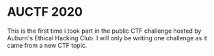 # AUCTF 2020 
This is the first time i took part in the public CTF challenge hosted by Auburn's Ethical Hacking Club. I will only be writing one challenge as it came from a new CTF topic. 
